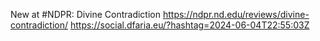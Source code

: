 New at #NDPR: Divine Contradiction https://ndpr.nd.edu/reviews/divine-contradiction/ https://social.dfaria.eu/?hashtag=2024-06-04T22:55:03Z